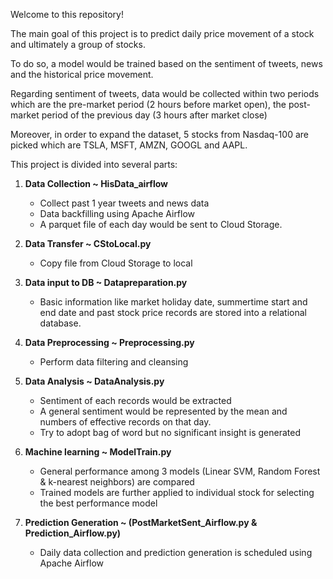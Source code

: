 Welcome to this repository! 

The main goal of this project is to predict daily price movement of a stock and ultimately a group of stocks. 

To do so, a model would be trained based on the sentiment of tweets, news and the historical price movement.

Regarding sentiment of tweets, data would be collected within two periods which are the pre-market period (2 hours before market open), the post-market period of the previous day (3 hours after market close)

Moreover, in order to expand the dataset, 5 stocks from Nasdaq-100 are picked which are TSLA, MSFT, AMZN, GOOGL and AAPL.

This project is divided into several parts:

1. **Data Collection ~ HisData_airflow**
    - Collect past 1 year tweets and news data
    - Data backfilling using Apache Airflow
    - A parquet file of each day would be sent to Cloud Storage.

2. **Data Transfer ~ CStoLocal.py**
    - Copy file from Cloud Storage to local

3. **Data input to DB ~ Datapreparation.py**
    - Basic information like market holiday date, summertime start and end date and past stock price records are stored into a relational database.

4. **Data Preprocessing ~ Preprocessing.py**
    - Perform data filtering and cleansing

5. **Data Analysis ~ DataAnalysis.py**
    - Sentiment of each records would be extracted
    - A general sentiment would be represented by the mean and numbers of effective records on that day.  
    - Try to adopt bag of word but no significant insight is generated

6. **Machine learning ~ ModelTrain.py**
    - General performance among 3 models (Linear SVM, Random Forest & k-nearest neighbors) are compared
    - Trained models are further applied to individual stock for selecting the best performance model

7. **Prediction Generation ~ (PostMarketSent_Airflow.py & Prediction_Airflow.py)**
    - Daily data collection and prediction generation is scheduled using Apache Airflow





